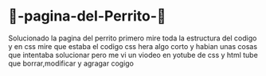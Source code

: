 # 🐶-pagina-del-Perrito-🐾
Solucionado la pagina del perrito 
primero mire toda la estructura del codigo y en css mire que estaba el codigo css hera algo corto y habian unas cosas que intentaba solucionar pero me vi un viodeo en yotube de css y html tube que borrar,modificar y agragar cogigo 
